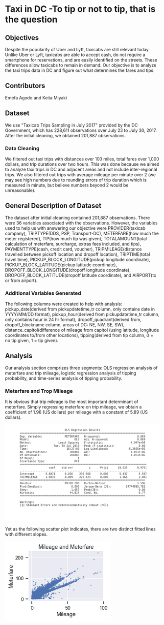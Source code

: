 # Taxi in DC -To tip or not to tip, that is the question

## Objectives
Despite the popularity of Uber and Lyft, taxicabs are still relevant today. Unlike Uber or Lyft, taxicabs are able to accept cash, do not require a smartphone for reservations, and are easily identified on the streets. These differences allow taxicabs to remain in demand. Our objective is to analyze the taxi trips data in DC and figure out what determines the fares and tips.

## Contributors
Emefa Agodo and Keita Miyaki

## Dataset
We use "Taxicab Trips Sampling in July 2017" provided by the DC Government, which has 228,611 observations over July 23 to July 30, 2017. After the initial cleaning, we obtained 201,887 observations.

### Data Cleaning
We filtered out taxi trips with distances over 100 miles, total fares over 1,000 dollars, and trip durations over two hours. This was done because we aimed to analyze taxi trips in DC and adjacent areas and not include inter-regional trips. We also filtered out trips with average mileage per minute over 2 (we may see high numbers due to rounding errors of trip duration which is measured in minute, but believe numbers beyond 2 would be unreasonable).

## General Description of Dataset
The dataset after initial cleaning contained 201,887 observations. There were 36 variables associated with the observations. However, the variables used to help us with answering our objective were PROVIDER(taxicab company), TRIPTYPE(DDS, PSP, Transport-DC), METERFARE(how much the meter registered), TIP(how much tip was given), TOTALAMOUNT(total calculation of meterfare, surcharge, extras fees included, and tips), PAYMENTTYPE(cash, credit card, voucher), TRIPMILEAGE(distance travelled between pickoff location and dropoff location), TRIPTIME(total travel time), PICKUP_BLOCK_LONGITUDE(pickup longitude coordinate), PICKUP_BLOCK_LATITUDE(pickup latitude coordinate), DROPOFF_BLOCK_LONGITUDE(dropoff longitude coordinate), DROPOFF_BLOCK_LATITUDE(dropoff latitude coordinate), and AIRPORT(to or from airport). 

### Additional Variables Generated
The following columns were created to help with analysis: pickup_date(derived from pickupdatetime_tr column, only contains date in YYYY/MM/DD format), pickup_hour(derived from pickupdatetime_tr column, only contains hour in 24 hr format), dropoff_quadrant(derived from, dropoff_blockname column, areas of DC: NE, NW, SE, SW), distance_capitol(difference of mileage from capitol (using latitude, longitude coordinates to/from other locations), tipping(derived from tip column, 0 = no tip given, 1 = tip given).

## Analysis
Our analysis section comprizes three segments: OLS regression analysis of meterfare and trip mileage, logistic regression analysis of tipping probability, and time-series analysis of tipping probability.

### Meterfare and Trop Mileage
It is obvious that trip mileage is the most important determinant of meterfare. Simply regressing meterfare on trip mileage, we obtain a coefficient of 1.98 (US dollars) per mileage with a constant of 5.89 (US dollars).

![OLS Regression of Meterfare](image/ols_meterfare_tripmileage.png "OLS Metefare on Trip Mileage")

Yet as the following scatter plot indicates, there are two distinct fitted lines with different slopes.

![Figure Meterfare vs Mileage](image/meterfare_all.png "Metefare vs Trip Mileage")


